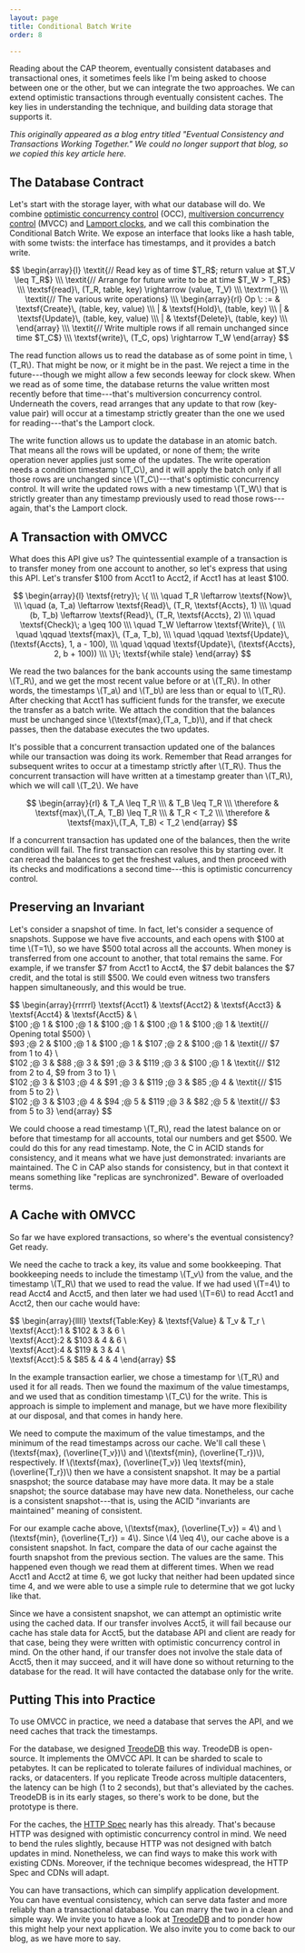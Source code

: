 ```yaml
---
layout: page
title: Conditional Batch Write
order: 8

---
```


Reading about the CAP theorem, eventually consistent databases and transactional ones, it sometimes feels like I'm being asked to choose between one or the other, but we can integrate the two approaches. We can extend optimistic transactions through eventually consistent caches. The key lies in understanding the technique, and building data storage that supports it.

_This originally appeared as a blog entry titled "Eventual Consistency and Transactions Working Together." We could no longer support that blog, so we copied this key article here._


## The Database Contract

Let's start with the storage layer, with what our database will do. We combine [optimistic concurrency control][wikipedia-occ] (OCC), [multiversion concurrency control][wikipedia-mvcc] (MVCC) and [Lamport clocks][wikipedia-lamport-clocks], and we call this combination the Conditional Batch Write. We expose an interface that looks like a hash table, with some twists: the interface has timestamps, and it provides a batch write.

$$
\begin{array}{l}
\textit{// Read key as of time $T_R$; return value at $T_V \leq T_R$} \\\
\textit{// Arrange for future write to be at time $T_W > T_R$} \\\
\textsf{read}\, (T_R, table, key) \rightarrow (value, T_V) \\\
\textrm{} \\\
\textit{// The various write operations} \\\
\begin{array}{rl}
Op \: := & \textsf{Create}\, (table, key, value) \\\
| & \textsf{Hold}\, (table, key) \\\
| & \textsf{Update}\, (table, key, value) \\\
| & \textsf{Delete}\, (table, key) \\\
\end{array} \\\
\textit{// Write multiple rows if all remain unchanged since time $T_C$} \\\
\textsf{write}\, (T_C, ops) \rightarrow T_W
\end{array}
$$

The read function allows us to read the database as of some point in time, \\(T_R\\). That might be now, or it might be in the past. We reject a time in the future---though we might allow a few seconds leeway for clock skew. When we read as of some time, the database returns the value written most recently before that time---that's multiversion concurrency control. Underneath the covers, read arranges that any update to that row (key-value pair) will occur at a timestamp strictly greater than the one we used for reading---that's the Lamport clock.

The write function allows us to update the database in an atomic batch. That means all the rows will be updated, or none of them; the write operation never applies just some of the updates. The write operation needs a condition timestamp \\(T_C\\), and it will apply the batch only if all those rows are unchanged since \\(T_C\\)---that's optimistic concurrency control. It will write the updated rows with a new timestamp \\(T_W\\) that is strictly greater than any timestamp previously used to read those rows---again, that's the Lamport clock.


## A Transaction with OMVCC

What does this API give us? The quintessential example of a transaction is to transfer money from one account to another, so let's express that using this API. Let's transfer \$100 from Acct1 to Acct2, if Acct1 has at least \$100.

$$
\begin{array}{l}
\textsf{retry}\; \{ \\\
\quad T_R \leftarrow \textsf{Now}\, \\\
\quad (a, T_a) \leftarrow \textsf{Read}\, (T_R, \textsf{Accts}, 1) \\\
\quad (b, T_b) \leftarrow \textsf{Read}\, (T_R, \textsf{Accts}, 2) \\\
\quad \textsf{Check}\; a \geq 100 \\\
\quad T_W \leftarrow \textsf{Write}\, ( \\\
\quad \qquad \textsf{max}\, (T_a, T_b), \\\
\quad \qquad \textsf{Update}\, (\textsf{Accts}, 1, a - 100), \\\
\quad \qquad \textsf{Update}\, (\textsf{Accts}, 2, b + 100)) \\\
\}\; \textsf{while stale}
\end{array}
$$

We read the two balances for the bank accounts using the same timestamp \\(T_R\\), and we get the most recent value before or at \\(T_R\\). In other words, the timestamps \\(T_a\\) and \\(T_b\\) are less than or equal to \\(T_R\\). After checking that Acct1 has sufficient funds for the transfer, we execute the transfer as a batch write. We attach the condition that the balances must be unchanged since \\(\textsf{max}\,(T_a, T_b)\\), and if that check passes, then the database executes the two updates.

It's possible that a concurrent transaction updated one of the balances while our transaction was doing its work. Remember that Read arranges for subsequent writes to occur at a timestamp strictly after \\(T_R\\). Thus the concurrent transaction will have written at a timestamp greater than \\(T_R\\), which we will call \\(T_2\\). We have

$$
\begin{array}{rl}
& T_A \leq T_R \\\
& T_B \leq T_R \\\
\therefore & \textsf{max}\,(T_A, T_B) \leq T_R \\\
& T_R < T_2 \\\
\therefore & \textsf{max}\,(T_A, T_B) < T_2
\end{array}
$$

If a concurrent transaction has updated one of the balances, then the write condition will fail. The first transaction can resolve this by starting over. It can reread the balances to get the freshest values, and then proceed with its checks and modifications a second time---this is optimistic concurrency control.


## Preserving an Invariant

Let's consider a snapshot of time. In fact, let's consider a sequence of snapshots. Suppose we have five accounts, and each opens with \$100 at time \\(T=1\\), so we have \$500 total across all the accounts. When money is transferred from one account to another, that total remains the same. For example, if we transfer \$7 from Acct1 to Acct4, the \$7 debit balances the \$7 credit, and the total is still \$500. We could even witness two transfers happen simultaneously, and this would be true.

$$
\begin{array}{rrrrrl}
\textsf{Acct1} & \textsf{Acct2} & \textsf{Acct3} & \textsf{Acct4} & \textsf{Acct5} & \\\
$100 \;@ 1 & $100 \;@ 1 & $100 \;@ 1 & $100 \;@ 1 & $100 \;@ 1 & \textit{// Opening total \$500} \\\
$93 \;@ 2 & $100 \;@ 1 & $100 \;@ 1 & $107 \;@ 2 & $100 \;@ 1 & \textit{// \$7 from 1 to 4} \\\
$102 \;@ 3 & $88 \;@ 3 & $91 \;@ 3 & $119 \;@ 3 & $100 \;@ 1 & \textit{// \$12 from 2 to 4, \$9 from 3 to 1} \\\
$102 \;@ 3 & $103 \;@ 4 & $91 \;@ 3 & $119 \;@ 3 & $85 \;@ 4 & \textit{// \$15 from 5 to 2} \\\
$102 \;@ 3 & $103 \;@ 4 & $94 \;@ 5 & $119 \;@ 3 & $82 \;@ 5 & \textit{// \$3 from 5 to 3}
\end{array}
$$

We could choose a read timestamp \\(T_R\\), read the latest balance on or before that timestamp for all accounts, total our numbers and get \$500. We could do this for any read timestamp. Note, the C in ACID stands for consistency, and it means what we have just demonstrated: invariants are maintained. The C in CAP also stands for consistency, but in that context it means something like "replicas are synchronized". Beware of overloaded terms.


## A Cache with OMVCC

So far we have explored transactions, so where's the eventual consistency? Get ready.

We need the cache to track a key, its value and some bookkeeping. That bookkeeping needs to include the timestamp \\(T_v\\) from the value, and the timestamp \\(T_R\\) that we used to read the value. If we had used \\(T=4\\) to read Acct4 and Acct5, and then later we had used \\(T=6\\) to read Acct1 and Acct2, then our cache would have:

$$
\begin{array}{llll}
\textsf{Table:Key} & \textsf{Value} & T_v & T_r \\\
\textsf{Acct}:1 & $102 & 3 & 6 \\\
\textsf{Acct}:2 & $103 & 4 & 6 \\\
\textsf{Acct}:4 & $119 & 3 & 4 \\\
\textsf{Acct}:5 & $85 & 4 & 4
\end{array}
$$

In the example transaction earlier, we chose a timestamp for \\(T_R\\) and used it for all reads. Then we found the maximum of the value timestamps, and we used that as condition timestamp \\(T_C\\) for the write. This is approach is simple to implement and manage, but we have more flexibility at our disposal, and that comes in handy here.

We need to compute the maximum of the value timestamps, and the minimum of the read timestamps across our cache. We'll call these \\(\textsf{max}\, (\overline{T_v})\\) and \\(\textsf{min}\, (\overline{T_r})\\), respectively. If \\(\textsf{max}\, (\overline{T_v}) \leq \textsf{min}\, (\overline{T_r})\\) then we have a consistent snapshot. It may be a partial snaspshot; the source database may have more data. It may be a stale snapshot; the source database may have new data. Nonetheless, our cache is a consistent snapshot---that is, using the ACID "invariants are maintained" meaning of consistent.

For our example cache above, \\(\textsf{max}\, (\overline{T_v}) = 4\\) and \\(\textsf{min}\, (\overline{T_r}) = 4\\). Since \\(4 \leq 4\\), our cache above is a consistent snapshot. In fact, compare the data of our cache against the fourth snapshot from the previous section. The values are the same. This happened even though we read them at different times. When we read Acct1 and Acct2 at time 6, we got lucky that neither had been updated since time 4, and we were able to use a simple rule to determine that we got lucky like that.

Since we have a consistent snapshot, we can attempt an optimistic write using the cached data. If our transfer involves Acct5, it will fail because our cache has stale data for Acct5, but the database API and client are ready for that case, being they were written with optimistic concurrency control in mind. On the other hand, if our transfer does not involve the stale data of Acct5, then it may succeed, and it will have done so without returning to the database for the read. It will have contacted the database only for the write.

## Putting This into Practice

To use OMVCC in practice, we need a database that serves the API, and we need caches that track the timestamps.

For the database, we designed [TreodeDB][treodedb] this way. TreodeDB is open-source. It implements the OMVCC API. It can be sharded to scale to petabytes. It can be replicated to tolerate failures of individual machines, or racks, or datacenters. If you replicate Treode across multiple datacenters, the latency can be high (1 to 2 seconds), but that's alleviated by the caches. TreodeDB is in its early stages, so there's work to be done, but the prototype is there.

For the caches, the [HTTP Spec][http] nearly has this already. That's because HTTP was designed with optimistic concurrency control in mind. We need to bend the rules slightly, because HTTP was not designed with batch updates in mind. Nonetheless, we can find ways to make this work with existing CDNs. Moreover, if the technique becomes widespread, the HTTP Spec and CDNs will adapt.

You can have transactions, which can simplify application development. You can have eventual consistency, which can serve data faster and more reliably than a transactional database. You can marry the two in a clean and simple way. We invite you to have a look at [TreodeDB][treodedb] and to ponder how this might help your next application. We also invite you to come back to our blog, as we have more to say.



[http]: http://tools.ietf.org/html/rfc7232 "HTTP/1.1: Conditional Requests"

[treodedb]: https://github.com/Treode/store "TreodeDB on GitHub"

[wikipedia-mvcc]: http://en.wikipedia.org/wiki/Multiversion_concurrency_control "Multiversion Concurrency Control"

[wikipedia-occ]: http://en.wikipedia.org/wiki/Optimistic_concurrency_control "Optimistic concurrency control"

[wikipedia-lamport-clocks]: http://en.wikipedia.org/wiki/Lamport_timestamps "Lamport Timestamps"
